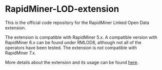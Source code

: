 # RapidMiner-LOD-extension
This is the official code repository for the RapidMiner Linked Open Data extension.

The extension is compatible with RapidMiner 5.x. A compatible version with RapidMiner 6.x can be found under RMLOD6, although not all of the operators have been tested.
The extension is not compatible with RapidMiner 7.x.

More details about the extension and its usage can be found [here](http://dws.informatik.uni-mannheim.de/en/research/rapidminerlodextension/).
